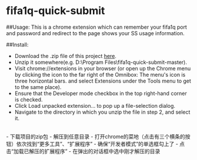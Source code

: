 # fifa1q-quick-submit

##Usage:
This is a chrome extension which can remember your fifa1q port and password and redirect to the page shows your SS usage information.

##Install:
- Download the .zip file of this project [here](https://github.com/rav009/fifa1q-quick-submit/archive/master.zip).
- Unzip it somewhere(e.g. D:\Program Files\fifa1q-quick-submit-master).
- Visit chrome://extensions in your browser (or open up the Chrome menu by clicking the icon to the far right of the Omnibox:  The menu's icon is three horizontal bars. and select Extensions under the Tools menu to get to the same place).
- Ensure that the Developer mode checkbox in the top right-hand corner is checked.
- Click Load unpacked extension… to pop up a file-selection dialog.
- Navigate to the directory in which you unzip the file in step 2, and select it.

<br />
- 下载项目的zip包
- 解压到任意目录
- 打开chrome的菜地（点击有三个横条的按钮）依次找到“更多工具”、“扩展程序”
- 确保“开发者模式”的单选框勾上了
- 点击“加载已解压的扩展程序”
- 在弹出的对话框中选中刚才解压的目录
